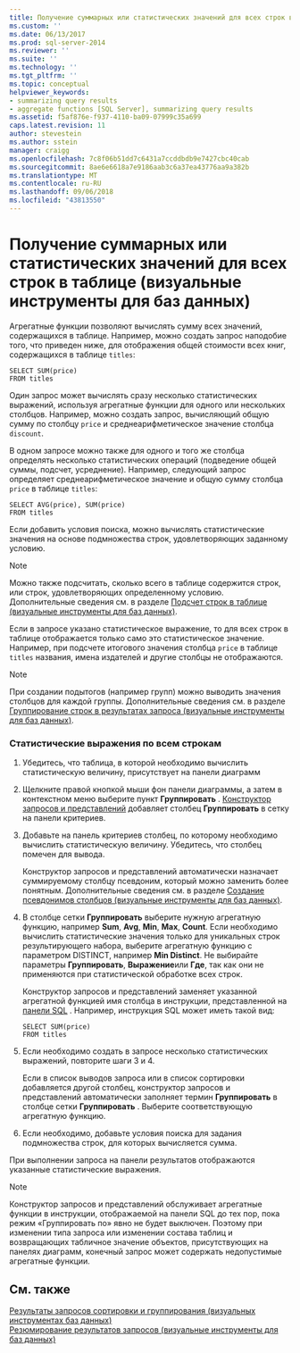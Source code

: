```yaml
---
title: Получение суммарных или статистических значений для всех строк в таблице (визуальные инструменты баз данных) | Документация Майкрософт
ms.custom: ''
ms.date: 06/13/2017
ms.prod: sql-server-2014
ms.reviewer: ''
ms.suite: ''
ms.technology: ''
ms.tgt_pltfrm: ''
ms.topic: conceptual
helpviewer_keywords:
- summarizing query results
- aggregate functions [SQL Server], summarizing query results
ms.assetid: f5af876e-f937-4110-ba09-07999c35a699
caps.latest.revision: 11
author: stevestein
ms.author: sstein
manager: craigg
ms.openlocfilehash: 7c8f06b51dd7c6431a7ccddbdb9e7427cbc40cab
ms.sourcegitcommit: 8ae6e6618a7e9186aab3c6a37ea43776aa9a382b
ms.translationtype: MT
ms.contentlocale: ru-RU
ms.lasthandoff: 09/06/2018
ms.locfileid: "43813550"
---
```

# <a name="summarize-or-aggregate-values-for-all-rows-in-a-table-visual-database-tools"></a>Получение суммарных или статистических значений для всех строк в таблице (визуальные инструменты для баз данных)
  Агрегатные функции позволяют вычислять сумму всех значений, содержащихся в таблице. Например, можно создать запрос наподобие того, что приведен ниже, для отображения общей стоимости всех книг, содержащихся в таблице `titles`:  
  
```  
SELECT SUM(price)  
FROM titles  
```  
  
 Один запрос может вычислять сразу несколько статистических выражений, используя агрегатные функции для одного или нескольких столбцов. Например, можно создать запрос, вычисляющий общую сумму по столбцу `price` и среднеарифметическое значение столбца `discount`.  
  
 В одном запросе можно также для одного и того же столбца определять несколько статистических операций (подведение общей суммы, подсчет, усреднение). Например, следующий запрос определяет среднеарифметическое значение и общую сумму столбца `price` в таблице `titles`:  
  
```  
SELECT AVG(price), SUM(price)  
FROM titles  
```  
  
 Если добавить условия поиска, можно вычислять статистические значения на основе подмножества строк, удовлетворяющих заданному условию.  
  
> [!NOTE]  
>  Можно также подсчитать, сколько всего в таблице содержится строк, или строк, удовлетворяющих определенному условию. Дополнительные сведения см. в разделе [Подсчет строк в таблице (визуальные инструменты для баз данных)](visual-database-tools.md).  
  
 Если в запросе указано статистическое выражение, то для всех строк в таблице отображается только само это статистическое значение. Например, при подсчете итогового значения столбца `price` в таблице `titles` названия, имена издателей и другие столбцы не отображаются.  
  
> [!NOTE]  
>  При создании подытогов (например групп) можно выводить значения столбцов для каждой группы. Дополнительные сведения см. в разделе [Группирование строк в результатах запроса (визуальные инструменты для баз данных)](group-rows-in-query-results-visual-database-tools.md).  
  
### <a name="to-aggregate-values-for-all-rows"></a>Статистические выражения по всем строкам  
  
1.  Убедитесь, что таблица, в которой необходимо вычислить статистическую величину, присутствует на панели диаграмм  
  
2.  Щелкните правой кнопкой мыши фон панели диаграммы, а затем в контекстном меню выберите пункт **Группировать** . [Конструктор запросов и представлений](query-and-view-designer-tools-visual-database-tools.md) добавляет столбец **Группировать** в сетку на панели критериев.  
  
3.  Добавьте на панель критериев столбец, по которому необходимо вычислить статистическую величину. Убедитесь, что столбец помечен для вывода.  
  
     Конструктор запросов и представлений автоматически назначает суммируемому столбцу псевдоним, который можно заменить более понятным. Дополнительные сведения см. в разделе [Создание псевдонимов столбцов (визуальные инструменты для баз данных)](create-column-aliases-visual-database-tools.md).  
  
4.  В столбце сетки **Группировать** выберите нужную агрегатную функцию, например **Sum**, **Avg**, **Min**, **Max**, **Count**. Если необходимо вычислить статистические значения только для уникальных строк результирующего набора, выберите агрегатную функцию с параметром DISTINCT, например **Min Distinct**. Не выбирайте параметры **Группировать**, **Выражение**или **Где**, так как они не применяются при статистической обработке всех строк.  
  
     Конструктор запросов и представлений заменяет указанной агрегатной функцией имя столбца в инструкции, представленной на [панели SQL](sql-pane-visual-database-tools.md) . Например, инструкция SQL может иметь такой вид:  
  
    ```  
    SELECT SUM(price)  
    FROM titles  
    ```  
  
5.  Если необходимо создать в запросе несколько статистических выражений, повторите шаги 3 и 4.  
  
     Если в список выводов запроса или в список сортировки добавляется другой столбец, конструктор запросов и представлений автоматически заполняет термин **Группировать** в столбце сетки **Группировать** . Выберите соответствующую агрегатную функцию.  
  
6.  Если необходимо, добавьте условия поиска для задания подмножества строк, для которых вычисляется сумма.  
  
 При выполнении запроса на панели результатов отображаются указанные статистические выражения.  
  
> [!NOTE]  
>  Конструктор запросов и представлений обслуживает агрегатные функции в инструкции, отображаемой на панели SQL до тех пор, пока режим «Группировать по» явно не будет выключен. Поэтому при изменении типа запроса или изменении состава таблиц и возвращающих табличное значение объектов, присутствующих на панелях диаграмм, конечный запрос может содержать недопустимые агрегатные функции.  
  
## <a name="see-also"></a>См. также  
 [Результаты запросов сортировки и группирования &#40;визуальных инструментах баз данных&#41;](sort-and-group-query-results-visual-database-tools.md)   
 [Резюмирование результатов запросов (визуальные инструменты для баз данных)](summarize-query-results-visual-database-tools.md)  
  
  

